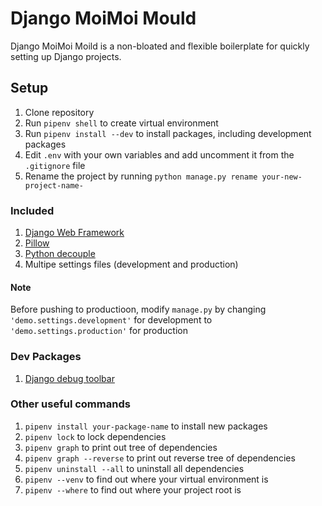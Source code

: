 # Django MoiMoi Mould
Django MoiMoi Moild is a non-bloated and flexible boilerplate for quickly setting up Django projects.

## Setup
1. Clone repository
2. Run `pipenv shell` to create virtual environment
3. Run `pipenv install --dev` to install packages, including development packages
4. Edit `.env` with your own variables and add uncomment it from the  `.gitignore` file
5. Rename the project by running `python manage.py rename your-new-project-name-`

### Included
1. [Django Web Framework](https://www.djangoproject.com/)
2. [Pillow](https://python-pillow.org/) 
3. [Python decouple](https://pypi.org/project/python-decouple/)
4. Multipe settings files (development and production)

#### Note 
Before pushing to productioon, modify `manage.py` by changing `'demo.settings.development'` for development to `'demo.settings.production'` for production


### Dev Packages
1. [Django debug toolbar](https://github.com/jazzband/django-debug-toolbar) 


### Other useful commands
1. `pipenv install your-package-name` to install new packages
2. `pipenv lock` to lock dependencies
3. `pipenv graph` to print out tree of dependencies
4. `pipenv graph --reverse` to print out reverse tree of dependencies
5. `pipenv uninstall --all` to uninstall all dependencies
6. `pipenv --venv` to find out where your virtual environment is
7. `pipenv --where` to find out where your project root is 
